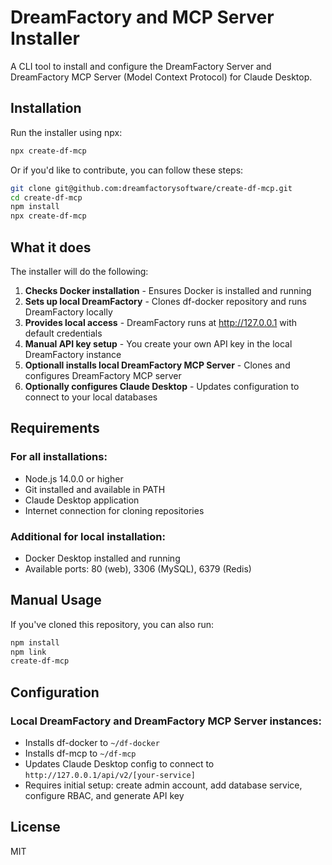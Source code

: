# DreamFactory and MCP Server Installer

A CLI tool to install and configure the DreamFactory Server and DreamFactory MCP Server (Model Context Protocol) for Claude Desktop.

## Installation

Run the installer using npx:

```bash
npx create-df-mcp
```

Or if you'd like to contribute, you can follow these steps:

```bash
git clone git@github.com:dreamfactorysoftware/create-df-mcp.git
cd create-df-mcp
npm install
npx create-df-mcp
```

## What it does

The installer will do the following:

1. **Checks Docker installation** - Ensures Docker is installed and running
2. **Sets up local DreamFactory** - Clones df-docker repository and runs DreamFactory locally
3. **Provides local access** - DreamFactory runs at http://127.0.0.1 with default credentials
4. **Manual API key setup** - You create your own API key in the local DreamFactory instance
5. **Optionall installs local DreamFactory MCP Server** - Clones and configures DreamFactory MCP server
6. **Optionally configures Claude Desktop** - Updates configuration to connect to your local databases

## Requirements

### For all installations:

- Node.js 14.0.0 or higher
- Git installed and available in PATH
- Claude Desktop application
- Internet connection for cloning repositories

### Additional for local installation:
- Docker Desktop installed and running
- Available ports: 80 (web), 3306 (MySQL), 6379 (Redis)

## Manual Usage

If you've cloned this repository, you can also run:

```bash
npm install
npm link
create-df-mcp
```

## Configuration

### Local DreamFactory and DreamFactory MCP Server instances:
- Installs df-docker to `~/df-docker`
- Installs df-mcp to `~/df-mcp`
- Updates Claude Desktop config to connect to `http://127.0.0.1/api/v2/[your-service]`
- Requires initial setup: create admin account, add database service, configure RBAC, and generate API key

## License

MIT
